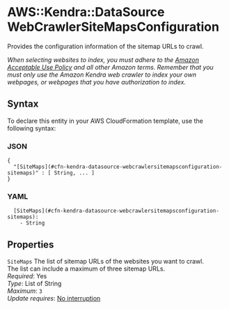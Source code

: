 # AWS::Kendra::DataSource WebCrawlerSiteMapsConfiguration<a name="aws-properties-kendra-datasource-webcrawlersitemapsconfiguration"></a>

Provides the configuration information of the sitemap URLs to crawl\.

 *When selecting websites to index, you must adhere to the [Amazon Acceptable Use Policy](http://aws.amazon.com/aup/) and all other Amazon terms\. Remember that you must only use the Amazon Kendra web crawler to index your own webpages, or webpages that you have authorization to index\.* 

## Syntax<a name="aws-properties-kendra-datasource-webcrawlersitemapsconfiguration-syntax"></a>

To declare this entity in your AWS CloudFormation template, use the following syntax:

### JSON<a name="aws-properties-kendra-datasource-webcrawlersitemapsconfiguration-syntax.json"></a>

```
{
  "[SiteMaps](#cfn-kendra-datasource-webcrawlersitemapsconfiguration-sitemaps)" : [ String, ... ]
}
```

### YAML<a name="aws-properties-kendra-datasource-webcrawlersitemapsconfiguration-syntax.yaml"></a>

```
  [SiteMaps](#cfn-kendra-datasource-webcrawlersitemapsconfiguration-sitemaps): 
    - String
```

## Properties<a name="aws-properties-kendra-datasource-webcrawlersitemapsconfiguration-properties"></a>

`SiteMaps`  <a name="cfn-kendra-datasource-webcrawlersitemapsconfiguration-sitemaps"></a>
The list of sitemap URLs of the websites you want to crawl\.  
The list can include a maximum of three sitemap URLs\.  
*Required*: Yes  
*Type*: List of String  
*Maximum*: `3`  
*Update requires*: [No interruption](https://docs.aws.amazon.com/AWSCloudFormation/latest/UserGuide/using-cfn-updating-stacks-update-behaviors.html#update-no-interrupt)